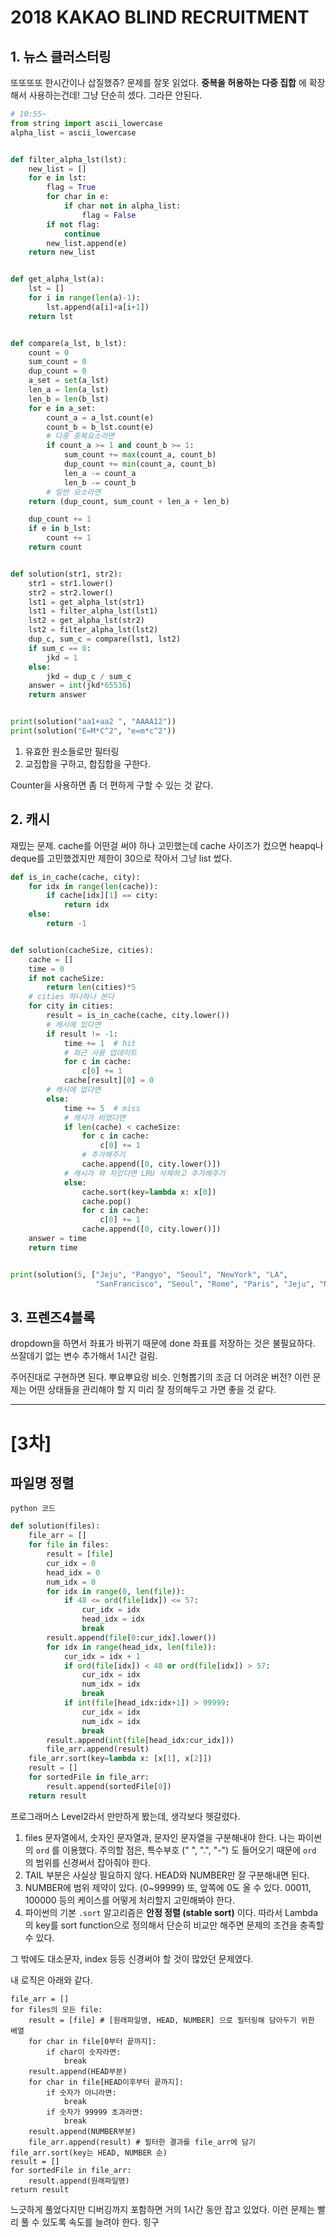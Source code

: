 # 2018 KAKAO BLIND RECRUITMENT



## 1. 뉴스 클러스터링

또또또또 한시간이나 삽질했쥬? 문제를 잘못 읽었다.
**중복을 허용하는 다중 집합** 에 확장해서 사용하는건데! 그냥 단순히 셌다. 그라믄 안된다.

```python
# 10:55~
from string import ascii_lowercase
alpha_list = ascii_lowercase


def filter_alpha_lst(lst):
    new_list = []
    for e in lst:
        flag = True
        for char in e:
            if char not in alpha_list:
                flag = False
        if not flag:
            continue
        new_list.append(e)
    return new_list


def get_alpha_lst(a):
    lst = []
    for i in range(len(a)-1):
        lst.append(a[i]+a[i+1])
    return lst


def compare(a_lst, b_lst):
    count = 0
    sum_count = 0
    dup_count = 0
    a_set = set(a_lst)
    len_a = len(a_lst)
    len_b = len(b_lst)
    for e in a_set:
        count_a = a_lst.count(e)
        count_b = b_lst.count(e)
        # 다중 중복요소라면
        if count_a >= 1 and count_b >= 1:
            sum_count += max(count_a, count_b)
            dup_count += min(count_a, count_b)
            len_a -= count_a
            len_b -= count_b
        # 일반 요소라면
    return (dup_count, sum_count + len_a + len_b)

    dup_count += 1
    if e in b_lst:
        count += 1
    return count


def solution(str1, str2):
    str1 = str1.lower()
    str2 = str2.lower()
    lst1 = get_alpha_lst(str1)
    lst1 = filter_alpha_lst(lst1)
    lst2 = get_alpha_lst(str2)
    lst2 = filter_alpha_lst(lst2)
    dup_c, sum_c = compare(lst1, lst2)
    if sum_c == 0:
        jkd = 1
    else:
        jkd = dup_c / sum_c
    answer = int(jkd*65536)
    return answer


print(solution("aa1+aa2	", "AAAA12"))
print(solution("E=M*C^2", "e=m*c^2"))
```

1) 유효한 원소들로만 필터링
2) 교집합을 구하고, 합집합을 구한다.

Counter을 사용하면 좀 더 편하게 구할 수 있는 것 같다.



## 2. 캐시

재밌는 문제. cache를 어떤걸 써야 하나 고민했는데 cache 사이즈가 컸으면 heapq나 deque를 고민했겠지만 제한이 30으로 작아서 그냥 list 썼다.

```python
def is_in_cache(cache, city):
    for idx in range(len(cache)):
        if cache[idx][1] == city:
            return idx
    else:
        return -1


def solution(cacheSize, cities):
    cache = []
    time = 0
    if not cacheSize:
        return len(cities)*5
    # cities 하나하나 본다
    for city in cities:
        result = is_in_cache(cache, city.lower())
        # 캐시에 있다면
        if result != -1:
            time += 1  # hit
            # 최근 사용 업데이트
            for c in cache:
                c[0] += 1
            cache[result][0] = 0
        # 캐시에 없다면
        else:
            time += 5  # miss
            # 캐시가 비었다면
            if len(cache) < cacheSize:
                for c in cache:
                    c[0] += 1
                # 추가해주기
                cache.append([0, city.lower()])
            # 캐시가 꽉 차있다면 LRU 삭제하고 추가해주기
            else:
                cache.sort(key=lambda x: x[0])
                cache.pop()
                for c in cache:
                    c[0] += 1
                cache.append([0, city.lower()])
    answer = time
    return time


print(solution(5, ["Jeju", "Pangyo", "Seoul", "NewYork", "LA",
                   "SanFrancisco", "Seoul", "Rome", "Paris", "Jeju", "NewYork", "Rome"]))
```



## 3. 프렌즈4블록

dropdown을 하면서 좌표가 바뀌기 때문에 done 좌표를 저장하는 것은 불필요하다. 쓰잘데기 없는 변수 추가해서 1시간 걸림.

주어진대로 구현하면 된다. 뿌요뿌요랑 비슷. 인형뽑기의 조금 더 어려운 버전?
이런 문제는 어떤 상태들을 관리해야 할 지 미리 잘 정의해두고 가면 좋을 것 같다.



---

# [3차]

## 파일명 정렬
`python 코드`

```python
def solution(files):
    file_arr = []
    for file in files:
        result = [file]
        cur_idx = 0
        head_idx = 0
        num_idx = 0
        for idx in range(0, len(file)):
            if 48 <= ord(file[idx]) <= 57:
                cur_idx = idx
                head_idx = idx
                break
        result.append(file[0:cur_idx].lower())
        for idx in range(head_idx, len(file)):
            cur_idx = idx + 1
            if ord(file[idx]) < 48 or ord(file[idx]) > 57:
                cur_idx = idx
                num_idx = idx
                break
            if int(file[head_idx:idx+1]) > 99999:
                cur_idx = idx
                num_idx = idx
                break
        result.append(int(file[head_idx:cur_idx]))
        file_arr.append(result)
    file_arr.sort(key=lambda x: [x[1], x[2]])
    result = []
    for sortedFile in file_arr:
        result.append(sortedFile[0])
    return result
```

프로그래머스 Level2라서 만만하게 봤는데, 생각보다 헷갈렸다.

1. files 문자열에서, 숫자인 문자열과, 문자인 문자열을 구분해내야 한다. 나는 파이썬의 `ord` 를 이용했다. 주의할 점은, 특수부호 (" ", ".", "-") 도 들어오기 때문에 `ord` 의 범위를 신경써서 잡아줘야 한다.
2. TAIL 부분은 사실상 필요하지 않다. HEAD와 NUMBER만 잘 구분해내면 된다.
3. NUMBER에 범위 제약이 있다. (0~99999) 또, 앞쪽에 0도 올 수 있다. 00011, 100000 등의 케이스를 어떻게 처리할지 고민해봐야 한다.
4. 파이썬의 기본 `.sort` 알고리즘은 **안정 정렬 (stable sort)** 이다. 따라서 Lambda 의 key를 sort function으로 정의해서 단순히 비교만 해주면 문제의 조건을 충족할 수 있다.

그 밖에도 대소문자, index 등등 신경써야 할 것이 많았던 문제였다.

내 로직은 아래와 같다.

```pseudocode
file_arr = []
for files의 모든 file:
	result = [file] # [원래파일명, HEAD, NUMBER] 으로 필터링해 담아두기 위한 배열
	for char in file[0부터 끝까지]:
		if char이 숫자라면:
			break
	result.append(HEAD부분)
	for char in file[HEAD이후부터 끝까지]:
		if 숫자가 아니라면:
			break
		if 숫자가 99999 초과라면:
			break
	result.append(NUMBER부분)
	file_arr.append(result) # 필터한 결과를 file_arr에 담기
file_arr.sort(key는 HEAD, NUMBER 순)
result = []
for sortedFile in file_arr:
	result.append(원래파일명)
return result
```

느긋하게 풀었다지만 디버깅까지 포함하면 거의 1시간 동안 잡고 있었다. 이런 문제는 빨리 풀 수 있도록 속도를 늘려야 한다. 힝구